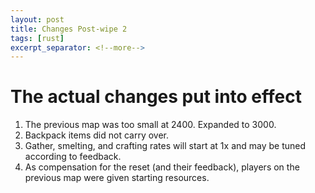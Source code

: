 ```yaml
---
layout: post
title: Changes Post-wipe 2
tags: [rust]
excerpt_separator: <!--more-->
---
```

# The actual changes put into effect
<!--more-->
1. The previous map was too small at 2400. Expanded to 3000.
2. Backpack items did not carry over.
3. Gather, smelting, and crafting rates will start at 1x and may be tuned according to feedback.
4. As compensation for the reset (and their feedback), players on the previous map were given starting resources.